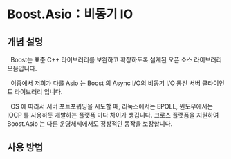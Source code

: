 # Boost.Asio：비동기 IO

## 개념 설명

&nbsp; Boost는 표준 C++ 라이브러리를 보완하고 확장하도록 설계된 오픈 소스 라이브러리 모음입니다.

&nbsp; 이중에서 저희가 다룰 Asio 는 Boost 의 Async I/O의 비동기 I/O 통신 서버 클라이언트 라이브러리 입니다.

&nbsp; OS 에 따라서 서버 포트포워딩을 시도할 때, 리눅스에서는 EPOLL, 윈도우에서는 IOCP 를 사용하듯 개발하는 플랫폼 마다 차이가 생깁니다. 크로스 플랫폼을 지원하여 Boost.Asio 는 다른 운영체제에서도 정상적인 동작을 보장합니다.

## 사용 방법

